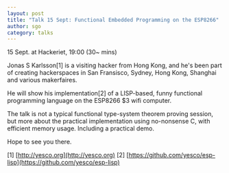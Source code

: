 ```yaml
---
layout: post
title: "Talk 15 Sept: Functional Embedded Programming on the ESP8266"
author: sgo
category: talks
---
```

15 Sept. at Hackeriet, 19:00 (30~ mins)

Jonas S Karlsson[1] is a visiting hacker from Hong Kong, and he's been part of
creating hackerspaces in San Fransisco, Sydney, Hong Kong, Shanghai and various
makerfaires.

He will show his implementation[2] of a LISP-based, funny functional programming
language on the ESP8266 $3 wifi computer.

The talk is not a typical functional type-system theorem proving session, but
more about the practical implementation using no-nonsense C, with efficient
memory usage. Including a practical demo.

Hope to see you there.

[1] [http://yesco.org](http://yesco.org)
[2] [https://github.com/yesco/esp-lisp](https://github.com/yesco/esp-lisp)

